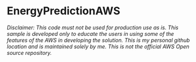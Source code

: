 # EnergyPredictionAWS

*Disclaimer: This code must not be used for production use as is. This sample is developed only to educate the users in using some of the features of the AWS in developing the solution. This is my personal github location and is maintained solely by me.
This is not the official AWS Open source repository.*
